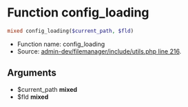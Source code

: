 Function config_loading
===========================





```php
mixed config_loading($current_path, $fld)
```

* Function name: config_loading
* Source: [admin-dev/filemanager/include/utils.php line 216](https://github.com/PrestaShop/PrestaShop/blob/1.6.0.11/admin-dev/filemanager/include/utils.php#L216).

Arguments
---------

* $current_path **mixed**
* $fld **mixed**

